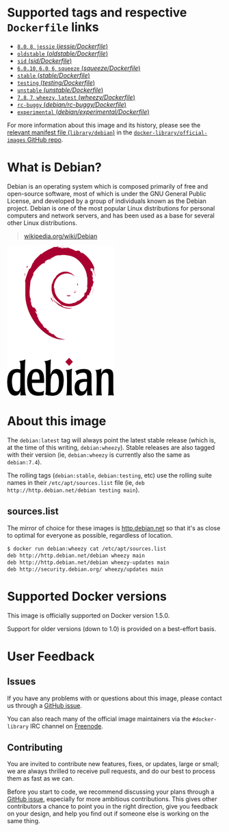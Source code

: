 # Supported tags and respective `Dockerfile` links

-	[`8.0`, `8`, `jessie` (*jessie/Dockerfile*)](https://github.com/tianon/docker-brew-debian/blob/d16e29274c9c0465dc240a6717c7bf7271ba0070/jessie/Dockerfile)
-	[`oldstable` (*oldstable/Dockerfile*)](https://github.com/tianon/docker-brew-debian/blob/d16e29274c9c0465dc240a6717c7bf7271ba0070/oldstable/Dockerfile)
-	[`sid` (*sid/Dockerfile*)](https://github.com/tianon/docker-brew-debian/blob/d16e29274c9c0465dc240a6717c7bf7271ba0070/sid/Dockerfile)
-	[`6.0.10`, `6.0`, `6`, `squeeze` (*squeeze/Dockerfile*)](https://github.com/tianon/docker-brew-debian/blob/d16e29274c9c0465dc240a6717c7bf7271ba0070/squeeze/Dockerfile)
-	[`stable` (*stable/Dockerfile*)](https://github.com/tianon/docker-brew-debian/blob/3c79fa1610454b8971b2eeaa10bf84827133ad24/stable/Dockerfile)
-	[`testing` (*testing/Dockerfile*)](https://github.com/tianon/docker-brew-debian/blob/d16e29274c9c0465dc240a6717c7bf7271ba0070/testing/Dockerfile)
-	[`unstable` (*unstable/Dockerfile*)](https://github.com/tianon/docker-brew-debian/blob/d16e29274c9c0465dc240a6717c7bf7271ba0070/unstable/Dockerfile)
-	[`7.8`, `7`, `wheezy`, `latest` (*wheezy/Dockerfile*)](https://github.com/tianon/docker-brew-debian/blob/3c79fa1610454b8971b2eeaa10bf84827133ad24/wheezy/Dockerfile)
-	[`rc-buggy` (*debian/rc-buggy/Dockerfile*)](https://github.com/tianon/dockerfiles/blob/696d1075a7cfb23b984c6dedf6817ce3483c1de9/debian/rc-buggy/Dockerfile)
-	[`experimental` (*debian/experimental/Dockerfile*)](https://github.com/tianon/dockerfiles/blob/696d1075a7cfb23b984c6dedf6817ce3483c1de9/debian/experimental/Dockerfile)

For more information about this image and its history, please see the [relevant manifest file (`library/debian`)](https://github.com/docker-library/official-images/blob/master/library/debian) in the [`docker-library/official-images` GitHub repo](https://github.com/docker-library/official-images).

# What is Debian?

Debian is an operating system which is composed primarily of free and open-source software, most of which is under the GNU General Public License, and developed by a group of individuals known as the Debian project. Debian is one of the most popular Linux distributions for personal computers and network servers, and has been used as a base for several other Linux distributions.

> [wikipedia.org/wiki/Debian](https://en.wikipedia.org/wiki/Debian)

![logo](https://raw.githubusercontent.com/docker-library/docs/master/debian/logo.png)

# About this image

The `debian:latest` tag will always point the latest stable release (which is, at the time of this writing, `debian:wheezy`). Stable releases are also tagged with their version (ie, `debian:wheezy` is currently also the same as `debian:7.4`).

The rolling tags (`debian:stable`, `debian:testing`, etc) use the rolling suite names in their `/etc/apt/sources.list` file (ie, `deb
http://http.debian.net/debian testing main`).

## sources.list

The mirror of choice for these images is [http.debian.net](http://http.debian.net) so that it's as close to optimal for everyone as possible, regardless of location.

	$ docker run debian:wheezy cat /etc/apt/sources.list
	deb http://http.debian.net/debian wheezy main
	deb http://http.debian.net/debian wheezy-updates main
	deb http://security.debian.org/ wheezy/updates main

# Supported Docker versions

This image is officially supported on Docker version 1.5.0.

Support for older versions (down to 1.0) is provided on a best-effort basis.

# User Feedback

## Issues

If you have any problems with or questions about this image, please contact us through a [GitHub issue](https://github.com/tianon/docker-brew-debian/issues).

You can also reach many of the official image maintainers via the `#docker-library` IRC channel on [Freenode](https://freenode.net).

## Contributing

You are invited to contribute new features, fixes, or updates, large or small; we are always thrilled to receive pull requests, and do our best to process them as fast as we can.

Before you start to code, we recommend discussing your plans through a [GitHub issue](https://github.com/tianon/docker-brew-debian/issues), especially for more ambitious contributions. This gives other contributors a chance to point you in the right direction, give you feedback on your design, and help you find out if someone else is working on the same thing.
